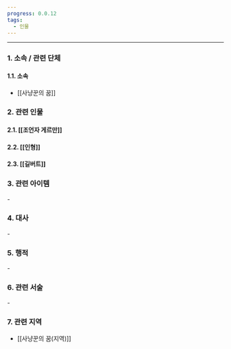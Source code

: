 ```yaml
---
progress: 0.0.12
tags:
  - 인물
---
```

---
### 1. 소속 / 관련 단체
#### 1.1. 소속
- [[사냥꾼의 꿈]]
### 2. 관련 인물
#### 2.1. [[조언자 게르만]]
#### 2.2. [[인형]]
#### 2.3. [[길버트]]

### 3. 관련 아이템
\-
### 4. 대사
\-
### 5. 행적
\-
### 6. 관련 서술
\-
### 7. 관련 지역
- [[사냥꾼의 꿈(지역)]]